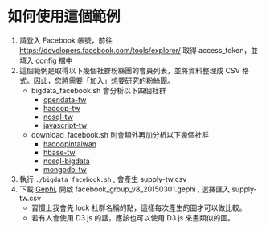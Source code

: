 如何使用這個範例
================

1. 請登入 Facebook 帳號，前往 https://developers.facebook.com/tools/explorer/ 取得 access_token，並填入 config 檔中
2. 這個範例是取得以下幾個社群粉絲團的會員列表，並將資料整理成 CSV 格式。因此，您將需要「加入」想要研究的粉絲團。
    * bigdata_facebook.sh 會分析以下四個社群
        * [opendata-tw](https://www.facebook.com/groups/odtwn/)
        * [hadoop-tw](https://www.facebook.com/groups/hadoop.tw/)
        * [nosql-tw](https://www.facebook.com/groups/423848814337101/)
        * [javascript-tw](https://www.facebook.com/groups/javascript.tw/)
    * download_facebook.sh 則會額外再加分析以下幾個社群
        * [hadoopintaiwan](https://www.facebook.com/groups/hadoopintaiwan/)
        * [hbase-tw](https://www.facebook.com/groups/hbase.tw/)
        * [nosql-bigdata](https://www.facebook.com/groups/423848814337101/)
        * [mongodb-tw](https://www.facebook.com/groups/142553245867411/)
3. 執行 `./bigdata_facebook.sh` , 會產生 supply-tw.csv
4. 下載 [Gephi](http://gephi.github.io/), 開啟 facebook_group_v8_20150301.gephi , 選擇匯入 supply-tw.csv
    * 習慣上我會先 lock 社群名稱的點，這樣每次產生的圖才可以做比較。
    * 若有人會使用 D3.js 的話，應該也可以使用 D3.js 來畫類似的圖。
